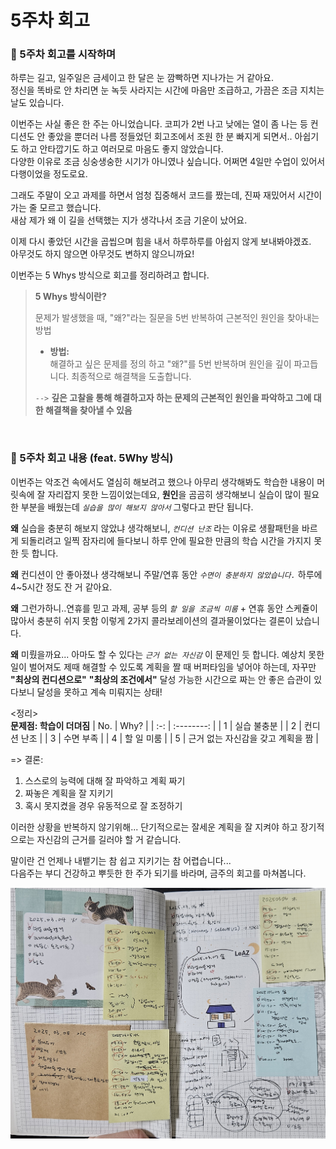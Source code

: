 # 5주차 회고

### 🔹 5주차 회고를 시작하며

하루는 길고, 일주일은 금세이고 한 달은 눈 깜빡하면 지나가는 거 같아요.  
정신을 똑바로 안 차리면 눈 녹듯 사라지는 시간에 마음만 조급하고, 가끔은 조금 지치는 날도 있습니다.

이번주는 사실 좋은 한 주는 아니었습니다.
코피가 2번 나고 낮에는 열이 좀 나는 등 컨디션도 안 좋았을 뿐더러 나름 정들었던 회고조에서 조원 한 분 빠지게 되면서.. 아쉽기도 하고 안타깝기도 하고 여러모로 마음도 좋지 않았습니다.  
다양한 이유로 조금 싱숭생숭한 시기가 아니였나 싶습니다. 어쩌면 4일만 수업이 있어서 다행이었을 정도로요.

그래도 주말이 오고 과제를 하면서 엄청 집중해서 코드를 짰는데, 진짜 재밌어서 시간이 가는 줄 모르고 했습니다.  
새삼 제가 왜 이 길을 선택했는 지가 생각나서 조금 기운이 났어요.

이제 다시 좋았던 시간을 곱씹으며 힘을 내서 하루하루를 아쉽지 않게 보내봐야겠죠.  
아무것도 하지 않으면 아무것도 변하지 않으니까요!

이번주는 5 Whys 방식으로 회고를 정리하려고 합니다.

> **5 Whys 방식이란?**
>
> 문제가 발생했을 때, "왜?"라는 질문을 5번 반복하여 근본적인 원인을 찾아내는 방법
>
> - **방법:**  
>   해결하고 싶은 문제를 정의 하고 "왜?"를 5번 반복하며 원인을 깊이 파고듭니다.
>   최종적으로 해결책을 도출합니다.
>
> `-->` **깊은 고찰을 통해 해결하고자 하는 문제의 근본적인 원인을 파악하고 그에 대한 해결책을 찾아낼 수 있음**

<br />

### 🔹 5주차 회고 내용 (feat. 5Why 방식)

이번주는 악조건 속에서도 열심히 해보려고 했으나 아무리 생각해봐도 학습한 내용이 머릿속에 잘 자리잡지 못한 느낌이었는데요, **원인**을 곰곰히 생각해보니 실습이 많이 필요한 부분을 배웠는데 _`실습을 많이 해보지 않아서`_ 그렇다고 판단 됩니다.

**왜** 실습을 충분히 해보지 않았냐 생각해보니, _`컨디션 난조`_ 라는 이유로 생활패턴을 바르게 되돌리려고 일찍 잠자리에 들다보니 하루 안에 필요한 만큼의 학습 시간을 가지지 못한 듯 합니다.

**왜** 컨디션이 안 좋아졌나 생각해보니 주말/연휴 동안 _`수면이 충분하지 않았습니다.`_ 하루에 4~5시간 정도 잔 거 같아요.

**왜** 그런가하니..연휴를 믿고 과제, 공부 등의 _`할 일을 조금씩 미룸`_ + 연휴 동안 스케쥴이 많아서 충분히 쉬지 못함 이렇게 2가지 콜라보레이션의 결과물이었다는 결론이 났습니다.

**왜** 미뤘을까요... 아마도 할 수 있다는 _`근거 없는 자신감`_ 이 문제인 듯 합니다.
예상치 못한 일이 벌어져도 제때 해결할 수 있도록 계획을 짤 때 버퍼타임을 넣어야 하는데, 자꾸만 **"최상의 컨디션으로"** **"최상의 조건에서"** 달성 가능한 시간으로 짜는 안 좋은 습관이 있다보니 달성을 못하고 계속 미뤄지는 상태!

<정리>  
 **문제점: 학습이 더뎌짐**
| No. | Why? |
| :-: | :--------: |
| 1 | 실습 불충분 |
| 2 | 컨디션 난조 |
| 3 | 수면 부족 |
| 4 | 할 일 미룸 |
| 5 | 근거 없는 자신감을 갖고 계획을 짬 |

=> 결론:

1. 스스로의 능력에 대해 잘 파악하고 계획 짜기
2. 짜놓은 계획을 잘 지키기
3. 혹시 못지켰을 경우 유동적으로 잘 조정하기

이러한 상황을 반복하지 않기위해... 단기적으로는 잘세운 계획을 잘 지켜야 하고 장기적으로는 자신감의 근거를 길러야 할 거 같습니다.

말이란 건 언제나 내뱉기는 참 쉽고 지키기는 참 어렵습니다...  
다음주는 부디 건강하고 뿌듯한 한 주가 되기를 바라며, 금주의 회고를 마쳐봅니다.

![Todo List 사진](../assets/images/0304-0307.jpg "5주차 체크리스트")
